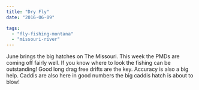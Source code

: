 ```yaml
---
title: "Dry Fly"
date: "2016-06-09"

tags: 
  - "fly-fishing-montana"
  - "missouri-river"
---
```


June brings the big hatches on The Missouri. This week the PMDs are coming off fairly well. If you know where to look the fishing can be outstanding! Good long drag free drifts are the key. Accuracy is also a big help. Caddis are also here in good numbers the big caddis hatch is about to blow!
